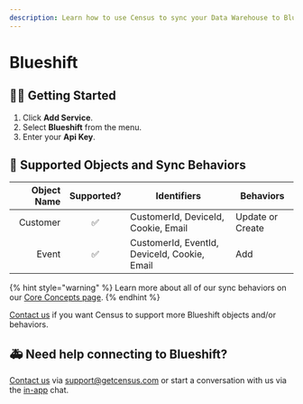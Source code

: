 ```yaml
---
description: Learn how to use Census to sync your Data Warehouse to Blueshift.
---
```


# Blueshift

## 🏃‍♀️ Getting Started

1. Click **Add Service**.
2. Select **Blueshift** from the menu.
3. Enter your **Api Key**.

## 🔀 Supported Objects and Sync Behaviors <a href="#supported-objects-and-sync-behaviors" id="supported-objects-and-sync-behaviors"></a>

| **Object Name** | **Supported?** | **Identifiers**  | **Behaviors**    |
| --------------: | :------------: | ---------------- |------------------|
| Customer | ✅ | CustomerId, DeviceId, Cookie, Email | Update or Create |
| Event | ✅ | CustomerId, EventId, DeviceId, Cookie, Email | Add              |

{% hint style="warning" %}
Learn more about all of our sync behaviors on our [Core Concepts page](../basics/core-concept/#the-different-sync-behaviors).
{% endhint %}

[Contact us](mailto:support@getcensus.com) if you want Census to support more Blueshift objects and/or behaviors.

## 🚑 Need help connecting to Blueshift?

[Contact us](mailto:support@getcensus.com) via support@getcensus.com or start a conversation with us via the [in-app](https://app.getcensus.com) chat.
